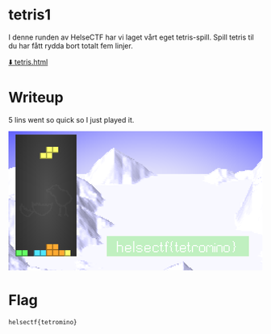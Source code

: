# tetris1

I denne runden av HelseCTF har vi laget vårt eget tetris-spill. Spill tetris til du har fått rydda bort totalt fem linjer.

[⬇️ tetris.html](tetris.html)

# Writeup

5 lins went so quick so I just played it.

![Alt text](image.png)

# Flag

```
helsectf{tetromino}
```